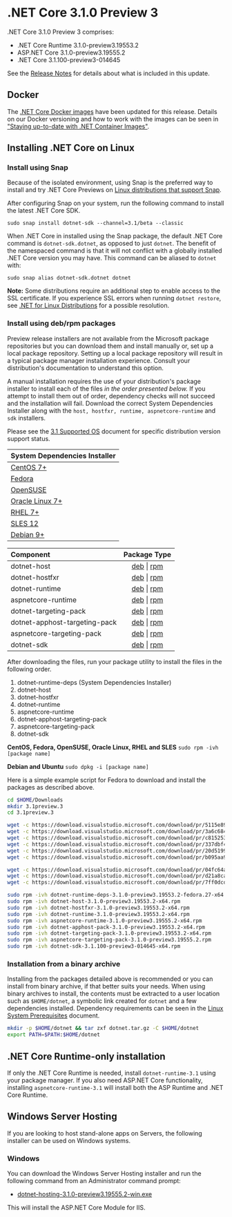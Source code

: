 # .NET Core 3.1.0 Preview 3

.NET Core 3.1.0 Preview 3 comprises:

* .NET Core Runtime 3.1.0-preview3.19553.2
* ASP.NET Core 3.1.0-preview3.19555.2
* .NET Core 3.1.100-preview3-014645

See the [Release Notes](3.1.0-preview3.md) for details about what is included in this update.

## Docker

The [.NET Core Docker images](https://hub.docker.com/r/microsoft/dotnet/) have been updated for this release. Details on our Docker versioning and how to work with the images can be seen in ["Staying up-to-date with .NET Container Images"](https://devblogs.microsoft.com/dotnet/staying-up-to-date-with-net-container-images/).

## Installing .NET Core on Linux

### Install using Snap

Because of the isolated environment, using Snap is the preferred way to install and try .NET Core Previews on [Linux distributions that support Snap](https://docs.snapcraft.io/installing-snapd/6735).

After configuring Snap on your system, run the following command to install the latest .NET Core SDK.

`sudo snap install dotnet-sdk --channel=3.1/beta --classic`

When .NET Core in installed using the Snap package, the default .NET Core command is `dotnet-sdk.dotnet`, as opposed to just `dotnet`. The benefit of the namespaced command is that it will not conflict with a globally installed .NET Core version you may have. This command can be aliased to `dotnet` with:

`sudo snap alias dotnet-sdk.dotnet dotnet`

**Note:** Some distributions require an additional step to enable access to the SSL certificate. If you experience SSL errors when running `dotnet restore`, see [.NET for Linux Distributions](../../../linux.md) for a possible resolution.

### Install using deb/rpm packages

Preview release installers are not available from the Microsoft package repositories but you can download them and install manually or, set up a local package repository. Setting up a local package repository will result in a typical package manager installation experience. Consult your distribution's documentation to understand this option.

A manual installation requires the use of your distribution's package installer to install each of the files *in the order presented below.* If you attempt to install them out of order, dependency checks will not succeed and the installation will fail. Download the correct System Dependencies Installer along with the `host, hostfxr, runtime, aspnetcore-runtime` and `sdk` installers.

Please see the [3.1 Supported OS](../3.1-supported-os.md) document for specific distribution version support status.

| **System Dependencies Installer** |
| :-- |
| [CentOS 7+][dotnet-runtime-deps-centos.7-x64.rpm] |
| [Fedora][dotnet-runtime-deps-fedora.27-x64.rpm] |
| [OpenSUSE][dotnet-runtime-deps-opensuse.42-x64.rpm] |
| [Oracle Linux 7+][dotnet-runtime-deps-oraclelinux.7-x64.rpm] |
| [RHEL 7+][dotnet-runtime-deps-rhel.7-x64.rpm] |
| [SLES 12][dotnet-runtime-deps-sles.12-x64.rpm] |
| [Debian 9+][dotnet-runtime-deps-x64.deb] |

| **Component** | **Package Type** |
| :--- | :---: |
| dotnet-host | [deb][dotnet-host-x64.deb] \| [rpm][dotnet-host-x64.rpm] |
| dotnet-hostfxr | [deb][dotnet-hostfxr-x64.deb] \| [rpm][dotnet-hostfxr-x64.rpm] |
| dotnet-runtime | [deb][dotnet-runtime-x64.deb] \| [rpm][dotnet-runtime-x64.rpm] |
| aspnetcore-runtime | [deb][aspnetcore-runtime-x64.deb] \| [rpm][aspnetcore-runtime-x64.rpm] |
| dotnet-targeting-pack | [deb][dotnet-targeting-pack-x64.deb] \| [rpm][dotnet-targeting-pack-x64.rpm] |
| dotnet-apphost-targeting-pack | [deb][dotnet-apphost-pack-x64.deb] \| [rpm][dotnet-apphost-pack-x64.rpm] |
| aspnetcore-targeting-pack | [deb][aspnetcore-targeting-pack.deb] \| [rpm][aspnetcore-targeting-pack.rpm] |
| dotnet-sdk | [deb][dotnet-sdk-x64.deb] \| [rpm][dotnet-sdk-x64.rpm] |

After downloading the files, run your package utility to install the files in the following order.

1. dotnet-runtime-deps (System Dependencies Installer)
2. dotnet-host
3. dotnet-hostfxr
4. dotnet-runtime
5. aspnetcore-runtime
7. dotnet-apphost-targeting-pack
8. aspnetcore-targeting-pack
9. dotnet-sdk

**CentOS, Fedora, OpenSUSE, Oracle Linux, RHEL and SLES**
`sudo rpm -ivh [package name]`

**Debian and Ubuntu**
`sudo dpkg -i [package name]`

Here is a simple example script for Fedora to download and install the packages as described above.

``` bash
cd $HOME/Downloads
mkdir 3.1preview.3
cd 3.1preview.3

wget -c https://download.visualstudio.microsoft.com/download/pr/5115e89e-c2c7-4c18-8b71-65b6bf47ddc8/cfa419e6c6677169c91c5f0b35d16413/dotnet-host-3.1.0-preview3.19553.2-x64.rpm
wget -c https://download.visualstudio.microsoft.com/download/pr/3a6c6841-af2f-4ae1-aea7-197f1bd4d82d/208e16d99330eec975c3e3ec43bfbf9c/dotnet-hostfxr-3.1.0-preview3.19553.2-x64.rpm
wget -c https://download.visualstudio.microsoft.com/download/pr/c8152532-19f5-4c9c-b3f5-5db00bcdc183/5746bf3fe020e8c3cbd283379407bd45/dotnet-runtime-3.1.0-preview3.19553.2-x64.rpm
wget -c https://download.visualstudio.microsoft.com/download/pr/337dbf45-0bd2-4654-95ce-55ee3338a0d1/0f9fa774c1e2575927817218ff4a119b/dotnet-runtime-deps-3.1.0-preview3.19553.2-fedora.27-x64.rpm
wget -c https://download.visualstudio.microsoft.com/download/pr/20d5199b-c04a-4233-a787-25af8e5f4a23/9ecf5ddb4e4bc80404293aa3653c9bab/aspnetcore-runtime-3.1.0-preview3.19555.2-x64.rpm
wget -c https://download.visualstudio.microsoft.com/download/pr/b095aa96-b0f0-465a-ab59-097de76e50fe/2a3f0c0ec43d6cf5ccff91278f076f56/dotnet-sdk-3.1.100-preview3-014645-x64.rpm

wget -c https://download.visualstudio.microsoft.com/download/pr/04fc64aa-a5e7-4673-a3f1-bbad9bd118c6/7e35af867155fd3c540853482f5001b0/dotnet-apphost-pack-3.1.0-preview3.19553.2-x64.rpm
wget -c https://download.visualstudio.microsoft.com/download/pr/d21a8ca7-c6dc-48f2-9729-878d1d100345/fa7822110d4c91731b1e1630470af357/dotnet-targeting-pack-3.1.0-preview3.19553.2-x64.rpm
wget -c https://download.visualstudio.microsoft.com/download/pr/7ff0dcd3-76c9-413d-ab68-edc768ccd5e7/3d00e8fbc5cd530204765925c6fe3f5c/aspnetcore-targeting-pack-3.1.0-preview3.19555.2.rpm

sudo rpm -ivh dotnet-runtime-deps-3.1.0-preview3.19553.2-fedora.27-x64.rpm
sudo rpm -ivh dotnet-host-3.1.0-preview3.19553.2-x64.rpm
sudo rpm -ivh dotnet-hostfxr-3.1.0-preview3.19553.2-x64.rpm
sudo rpm -ivh dotnet-runtime-3.1.0-preview3.19553.2-x64.rpm
sudo rpm -ivh aspnetcore-runtime-3.1.0-preview3.19555.2-x64.rpm
sudo rpm -ivh dotnet-apphost-pack-3.1.0-preview3.19553.2-x64.rpm
sudo rpm -ivh dotnet-targeting-pack-3.1.0-preview3.19553.2-x64.rpm
sudo rpm -ivh aspnetcore-targeting-pack-3.1.0-preview3.19555.2.rpm
sudo rpm -ivh dotnet-sdk-3.1.100-preview3-014645-x64.rpm
```

### Installation from a binary archive

Installing from the packages detailed above is recommended or you can install from binary archive, if that better suits your needs. When using binary archives to install, the contents must be extracted to a user location such as `$HOME/dotnet`, a symbolic link created for `dotnet` and a few dependencies installed. Dependency requirements can be seen in the [Linux System Prerequisites](../linux-packages.md) document.

```bash
mkdir -p $HOME/dotnet && tar zxf dotnet.tar.gz -C $HOME/dotnet
export PATH=$PATH:$HOME/dotnet
```

## .NET Core Runtime-only installation

If only the .NET Core Runtime is needed, install `dotnet-runtime-3.1` using your package manager. If you also need ASP.NET Core functionality, installing `aspnetcore-runtime-3.1` will install both the ASP Runtime and .NET Core Runtime.

## Windows Server Hosting

If you are looking to host stand-alone apps on Servers, the following installer can be used on Windows systems.

### Windows

You can download the Windows Server Hosting installer and run the following command from an Administrator command prompt:

* [dotnet-hosting-3.1.0-preview3.19555.2-win.exe][dotnet-hosting-win.exe]

This will install the ASP.NET Core Module for IIS.

[blob-runtime]: https://dotnetcli.blob.core.windows.net/dotnet/Runtime/
[blob-sdk]: https://dotnetcli.blob.core.windows.net/dotnet/Sdk/
[release-notes]: 3.1.0-preview3.md

[checksums-runtime]: https://dotnetcli.blob.core.windows.net/dotnet/checksums/3.1.0-preview3-sha.txt
[checksums-sdk]: https://dotnetcli.blob.core.windows.net/dotnet/checksums/3.1.0-preview3-sha.txt

[linux-install]: https://learn.microsoft.com/dotnet/core/install/linux

[dotnet-blog]: https://devblogs.microsoft.com/dotnet/announcing-net-core-3-1-preview-3/
[aspnet-blog]: https://devblogs.microsoft.com/aspnet/asp-net-core-updates-in-net-core-3-1-preview-3/

[aspnet_bugs]: https://github.com/aspnet/AspNetCore/issues?q=is%3Aissue+milestone%3A3.1.0-preview3+label%3ADone+label%3Abug
[aspnet_features]: https://github.com/aspnet/AspNetCore/issues?q=is%3Aissue+milestone%3A3.1.0-preview3+label%3ADone+label%3Aenhancement
[coreclr_bugs]: https://github.com/dotnet/coreclr/issues?utf8=%E2%9C%93&q=is%3Aissue+milestone%3A3.1+label%3Abug+
[coreclr_features]: https://github.com/dotnet/coreclr/issues?q=is%3Aissue+milestone%3A3.1+label%3Aenhancement
[corefx_bugs]: https://github.com/dotnet/corefx/issues?q=is%3Aissue+milestone%3A3.1+label%3Abug
[corefx_features]: https://github.com/dotnet/corefx/issues?q=is%3Aissue+milestone%3A3.1+label%3Aenhancement


[//]: # ( Runtime 3.1.0-preview3.19553.2)
[dotnet-apphost-pack-x64.deb]: https://download.visualstudio.microsoft.com/download/pr/076aa090-ddbc-445e-b509-1a8b9bc0755b/9bbf57be915dca66f80aa61313089ee5/dotnet-apphost-pack-3.1.0-preview3.19553.2-x64.deb
[dotnet-apphost-pack-x64.rpm]: https://download.visualstudio.microsoft.com/download/pr/04fc64aa-a5e7-4673-a3f1-bbad9bd118c6/7e35af867155fd3c540853482f5001b0/dotnet-apphost-pack-3.1.0-preview3.19553.2-x64.rpm
[dotnet-host-x64.deb]: https://download.visualstudio.microsoft.com/download/pr/3c464dc7-800d-4d95-b9e6-5ed4655e2623/a638e35e5686fe14f9d1b3899e0c12de/dotnet-host-3.1.0-preview3.19553.2-x64.deb
[dotnet-host-x64.rpm]: https://download.visualstudio.microsoft.com/download/pr/5115e89e-c2c7-4c18-8b71-65b6bf47ddc8/cfa419e6c6677169c91c5f0b35d16413/dotnet-host-3.1.0-preview3.19553.2-x64.rpm
[dotnet-hostfxr-x64.deb]: https://download.visualstudio.microsoft.com/download/pr/4a0e1191-b65a-4c4a-9a45-ddbbf1205731/b86658a1b8ba4c1a6db1042e3d0fa54b/dotnet-hostfxr-3.1.0-preview3.19553.2-x64.deb
[dotnet-hostfxr-x64.rpm]: https://download.visualstudio.microsoft.com/download/pr/3a6c6841-af2f-4ae1-aea7-197f1bd4d82d/208e16d99330eec975c3e3ec43bfbf9c/dotnet-hostfxr-3.1.0-preview3.19553.2-x64.rpm
[dotnet-runtime-linux-arm.tar.gz]: https://download.visualstudio.microsoft.com/download/pr/a9baad76-ef4b-4783-b52f-50616b180826/3fb390a260b8103909a4d725743c22c3/dotnet-runtime-3.1.0-preview3.19553.2-linux-arm.tar.gz
[dotnet-runtime-linux-arm64.tar.gz]: https://download.visualstudio.microsoft.com/download/pr/e20b886c-a4c4-4349-bb51-8d7ec7538b92/f1c54869255c2c29587c5aa85f0a9c99/dotnet-runtime-3.1.0-preview3.19553.2-linux-arm64.tar.gz
[dotnet-runtime-linux-musl-x64.tar.gz]: https://download.visualstudio.microsoft.com/download/pr/7abc799e-1280-4e9c-8a35-770c67e8d676/056d1b58d878d318ff70b941542a6f56/dotnet-runtime-3.1.0-preview3.19553.2-linux-musl-x64.tar.gz
[dotnet-runtime-linux-x64.tar.gz]: https://download.visualstudio.microsoft.com/download/pr/0eeb025f-c1d0-4a97-81a6-704092b8beb5/ee19cff2f6ac552749b88f848680dab1/dotnet-runtime-3.1.0-preview3.19553.2-linux-x64.tar.gz
[dotnet-runtime-osx-x64.pkg]: https://download.visualstudio.microsoft.com/download/pr/00df5471-eaaf-4e0b-9c67-1e2b0975629e/b45c781b030d3acaf582ed9ebe537292/dotnet-runtime-3.1.0-preview3.19553.2-osx-x64.pkg
[dotnet-runtime-osx-x64.tar.gz]: https://download.visualstudio.microsoft.com/download/pr/feaa11a2-1c4d-4e0e-aa0e-3767ac01ef6c/0e2cfba32c94e0395677e2d6e071b23e/dotnet-runtime-3.1.0-preview3.19553.2-osx-x64.tar.gz
[dotnet-runtime-rhel.6-x64.tar.gz]: https://download.visualstudio.microsoft.com/download/pr/0d904df6-de76-45fa-aaa2-5cd515184f5b/54cdbf4e6916cf6a3f134d9a98bebf64/dotnet-runtime-3.1.0-preview3.19553.2-rhel.6-x64.tar.gz
[dotnet-runtime-win-arm.zip]: https://download.visualstudio.microsoft.com/download/pr/4fff618a-38e4-4005-91f9-9c32559e9c25/0e377e2b51ab196a8bd690b493d022c9/dotnet-runtime-3.1.0-preview3.19553.2-win-arm.zip
[dotnet-runtime-win-x64.exe]: https://download.visualstudio.microsoft.com/download/pr/f89f183f-10ab-4304-9b4d-5280f05020b0/7cd7e81a916c83e30818e7557ee3f550/dotnet-runtime-3.1.0-preview3.19553.2-win-x64.exe
[dotnet-runtime-win-x64.zip]: https://download.visualstudio.microsoft.com/download/pr/4f52ee18-ded8-4b9a-9888-5fd44da8a752/65af712da9ebe8138b2d892b18fdbe05/dotnet-runtime-3.1.0-preview3.19553.2-win-x64.zip
[dotnet-runtime-win-x86.exe]: https://download.visualstudio.microsoft.com/download/pr/8872aa70-0661-477a-9230-595442df69ba/c0cec714545ee74ba9dc88712a54afd1/dotnet-runtime-3.1.0-preview3.19553.2-win-x86.exe
[dotnet-runtime-win-x86.zip]: https://download.visualstudio.microsoft.com/download/pr/ed8d63fa-18ed-46e2-8919-79286b437d5b/1b29b54a7cbedac5b04450b18435513e/dotnet-runtime-3.1.0-preview3.19553.2-win-x86.zip
[dotnet-runtime-x64.deb]: https://download.visualstudio.microsoft.com/download/pr/96f75bef-ef1e-4433-91fe-22a632d9412c/7313406b2d714548b7f36680007b113b/dotnet-runtime-3.1.0-preview3.19553.2-x64.deb
[dotnet-runtime-x64.rpm]: https://download.visualstudio.microsoft.com/download/pr/c8152532-19f5-4c9c-b3f5-5db00bcdc183/5746bf3fe020e8c3cbd283379407bd45/dotnet-runtime-3.1.0-preview3.19553.2-x64.rpm
[dotnet-runtime-deps-centos.7-x64.rpm]: https://download.visualstudio.microsoft.com/download/pr/7b891ae0-23c5-414b-8855-ed3af713647a/9c76af37806a7e8e19df47549456c201/dotnet-runtime-deps-3.1.0-preview3.19553.2-centos.7-x64.rpm
[dotnet-runtime-deps-fedora.27-x64.rpm]: https://download.visualstudio.microsoft.com/download/pr/337dbf45-0bd2-4654-95ce-55ee3338a0d1/0f9fa774c1e2575927817218ff4a119b/dotnet-runtime-deps-3.1.0-preview3.19553.2-fedora.27-x64.rpm
[dotnet-runtime-deps-opensuse.42-x64.rpm]: https://download.visualstudio.microsoft.com/download/pr/3e0d95ab-1628-4864-bbfa-507e553d4fbd/9630c78dc2d7a7f84e7afc9166290b6b/dotnet-runtime-deps-3.1.0-preview3.19553.2-opensuse.42-x64.rpm
[dotnet-runtime-deps-oraclelinux.7-x64.rpm]: https://download.visualstudio.microsoft.com/download/pr/50b333b9-70d3-4303-aed0-c8b758288c21/8b11343f577ccd6aac65f951d36ea807/dotnet-runtime-deps-3.1.0-preview3.19553.2-oraclelinux.7-x64.rpm
[dotnet-runtime-deps-rhel.7-x64.rpm]: https://download.visualstudio.microsoft.com/download/pr/954f6b39-9d97-4287-ba9f-1ddbd418fec3/ceaea33e097c2bbd632542638554b9a0/dotnet-runtime-deps-3.1.0-preview3.19553.2-rhel.7-x64.rpm
[dotnet-runtime-deps-sles.12-x64.rpm]: https://download.visualstudio.microsoft.com/download/pr/1d1c7bc4-78d9-4316-a787-0f90e7ca55af/29173b43611992497a8de0e361a0dc2e/dotnet-runtime-deps-3.1.0-preview3.19553.2-sles.12-x64.rpm
[dotnet-runtime-deps-x64.deb]: https://download.visualstudio.microsoft.com/download/pr/a2f02b45-6736-48da-80da-b5db00f50c24/fb40ff1fe70a3ea3dfacacbc204c1d0a/dotnet-runtime-deps-3.1.0-preview3.19553.2-x64.deb
[dotnet-targeting-pack-x64.deb]: https://download.visualstudio.microsoft.com/download/pr/81343755-93d5-458e-b397-241ded4052c4/44c9b1bcaefb4c64a9bf9edd52edf81e/dotnet-targeting-pack-3.1.0-preview3.19553.2-x64.deb
[dotnet-targeting-pack-x64.rpm]: https://download.visualstudio.microsoft.com/download/pr/d21a8ca7-c6dc-48f2-9729-878d1d100345/fa7822110d4c91731b1e1630470af357/dotnet-targeting-pack-3.1.0-preview3.19553.2-x64.rpm

[//]: # ( ASP 3.1.0-preview3.19555.2)
[aspnetcore-runtime-linux-arm.tar.gz]: https://download.visualstudio.microsoft.com/download/pr/fb197db9-6158-4fe0-b5da-83fd9a39ec0e/01c6d1df4c14bf73cb17aed40962ccf1/aspnetcore-runtime-3.1.0-preview3.19555.2-linux-arm.tar.gz
[aspnetcore-runtime-linux-arm64.tar.gz]: https://download.visualstudio.microsoft.com/download/pr/4b4ab5c1-d503-48fd-b607-7e967efc0b3a/2a28bcf9168d0483150729868867bae2/aspnetcore-runtime-3.1.0-preview3.19555.2-linux-arm64.tar.gz
[aspnetcore-runtime-linux-musl-x64.tar.gz]: https://download.visualstudio.microsoft.com/download/pr/403af955-d346-4463-bdce-282ed6f5cdb9/e886b737518afe88278e63d33c2ecf71/aspnetcore-runtime-3.1.0-preview3.19555.2-linux-musl-x64.tar.gz
[aspnetcore-runtime-linux-x64.tar.gz]: https://download.visualstudio.microsoft.com/download/pr/0ba154a9-0217-473c-9e62-ea85bbadec17/6f369f74d7beaf897c0538c4259a8618/aspnetcore-runtime-3.1.0-preview3.19555.2-linux-x64.tar.gz
[aspnetcore-runtime-osx-x64.tar.gz]: https://download.visualstudio.microsoft.com/download/pr/7fc998e4-6d8c-4cc4-ab9b-9ad591bc97f8/fb2e50aeff5c3464c78cd740392df91b/aspnetcore-runtime-3.1.0-preview3.19555.2-osx-x64.tar.gz
[aspnetcore-runtime-rh.rhel.7-x64.rpm]: https://download.visualstudio.microsoft.com/download/pr/95dd5969-6109-4ca3-9cfb-361e6d768bc3/e382ef2ea2b4fc1fd69426ef0fa3fb40/aspnetcore-runtime-3.1.0-preview3.19555.2-rh.rhel.7-x64.rpm
[aspnetcore-runtime-win-arm.zip]: https://download.visualstudio.microsoft.com/download/pr/24e6b70d-ea3d-4925-ae27-c09b0b6f2dbb/9e3fa70c47c8abfad397a54960b2ba6b/aspnetcore-runtime-3.1.0-preview3.19555.2-win-arm.zip
[aspnetcore-runtime-win-x64.exe]: https://download.visualstudio.microsoft.com/download/pr/fafc0d07-887f-4460-94e0-16c3595ab5d7/5551ae31cac7af992d44900531869c22/aspnetcore-runtime-3.1.0-preview3.19555.2-win-x64.exe
[aspnetcore-runtime-win-x64.zip]: https://download.visualstudio.microsoft.com/download/pr/0f07f0c8-6d03-4adc-a809-b06a576e9ddf/7eb74f3c9097224ad232f6834c36f77c/aspnetcore-runtime-3.1.0-preview3.19555.2-win-x64.zip
[aspnetcore-runtime-win-x86.exe]: https://download.visualstudio.microsoft.com/download/pr/5ea17358-8c10-4122-af8d-8eb2da8215b2/a1fc08fd57334f1abb718f9c1091179b/aspnetcore-runtime-3.1.0-preview3.19555.2-win-x86.exe
[aspnetcore-runtime-win-x86.zip]: https://download.visualstudio.microsoft.com/download/pr/90f94ae0-4db3-4ab8-ad05-ffbadebf2d89/d430c3a4568dfd3bd6283b6921122ee6/aspnetcore-runtime-3.1.0-preview3.19555.2-win-x86.zip
[aspnetcore-runtime-x64.deb]: https://download.visualstudio.microsoft.com/download/pr/cc9e6631-62f7-4a41-b9c6-e429bc6bc3a6/ee53d5dc260c8295bb6291f0438055d7/aspnetcore-runtime-3.1.0-preview3.19555.2-x64.deb
[aspnetcore-runtime-x64.rpm]: https://download.visualstudio.microsoft.com/download/pr/20d5199b-c04a-4233-a787-25af8e5f4a23/9ecf5ddb4e4bc80404293aa3653c9bab/aspnetcore-runtime-3.1.0-preview3.19555.2-x64.rpm
[aspnetcore-targeting-pack.deb]: https://download.visualstudio.microsoft.com/download/pr/aba8eaa6-764c-49b9-a82d-1619ea191fea/ccb0c73e74f2e5d64edc5e8c952ded1d/aspnetcore-targeting-pack-3.1.0-preview3.19555.2.deb
[aspnetcore-targeting-pack.rpm]: https://download.visualstudio.microsoft.com/download/pr/7ff0dcd3-76c9-413d-ab68-edc768ccd5e7/3d00e8fbc5cd530204765925c6fe3f5c/aspnetcore-targeting-pack-3.1.0-preview3.19555.2.rpm
[dotnet-hosting-win.exe]: https://download.visualstudio.microsoft.com/download/pr/aaac7b0f-567c-4b09-9905-aba0e9cbb604/c977eafafa3f846fb081a496d6f9e640/dotnet-hosting-3.1.0-preview3.19555.2-win.exe

[//]: # ( SDK 3.1.100-preview3-014645 )
[dotnet-sdk-linux-arm.tar.gz]: https://download.visualstudio.microsoft.com/download/pr/018e0c67-f335-4a44-b79f-79a4093342d7/29fc2229b5f83f4176b9c9ff16aebada/dotnet-sdk-3.1.100-preview3-014645-linux-arm.tar.gz
[dotnet-sdk-linux-arm64.tar.gz]: https://download.visualstudio.microsoft.com/download/pr/beadd57f-83ec-407a-96da-624c61c5fdcf/b1e5eb0c57f3558680e94310ba6c1470/dotnet-sdk-3.1.100-preview3-014645-linux-arm64.tar.gz
[dotnet-sdk-linux-musl-x64.tar.gz]: https://download.visualstudio.microsoft.com/download/pr/9893487d-ecfc-4654-a06d-a70d149ebae4/86997fe999ec5598d7e6fa8ae9d6cf66/dotnet-sdk-3.1.100-preview3-014645-linux-musl-x64.tar.gz
[dotnet-sdk-linux-x64.tar.gz]: https://download.visualstudio.microsoft.com/download/pr/941853c3-98c6-44ff-b11f-3892e4f91814/14e8f22c7a1d95dd6fe9a53296d19073/dotnet-sdk-3.1.100-preview3-014645-linux-x64.tar.gz
[dotnet-sdk-osx-x64.pkg]: https://download.visualstudio.microsoft.com/download/pr/f4377189-a171-425b-8ef6-f8f21e89a8b0/b0d3561b13bd43ab4771bb62a2fddd4d/dotnet-sdk-3.1.100-preview3-014645-osx-x64.pkg
[dotnet-sdk-osx-x64.tar.gz]: https://download.visualstudio.microsoft.com/download/pr/b29e180d-352b-4a27-9dd9-fb327f1e655f/6b4930d53b2d93f5edd927ef679bbeae/dotnet-sdk-3.1.100-preview3-014645-osx-x64.tar.gz
[dotnet-sdk-win-arm.zip]: https://download.visualstudio.microsoft.com/download/pr/4e7d296b-67f0-44d4-8604-169210ef6e4c/016fc616bb1c8e0ef0314bdd7513250e/dotnet-sdk-3.1.100-preview3-014645-win-arm.zip
[dotnet-sdk-win-x64.exe]: https://download.visualstudio.microsoft.com/download/pr/90a377d2-5255-4bce-8612-a11dc81fe450/8587dee87b56f392f96695177972c418/dotnet-sdk-3.1.100-preview3-014645-win-x64.exe
[dotnet-sdk-win-x64.zip]: https://download.visualstudio.microsoft.com/download/pr/57e30e7e-d765-4e8b-90be-e904759386f2/3b73f472d962ccd7645d9b8d6db08e1a/dotnet-sdk-3.1.100-preview3-014645-win-x64.zip
[dotnet-sdk-win-x86.exe]: https://download.visualstudio.microsoft.com/download/pr/8362d64d-26d0-458b-b560-ca927fbd102b/c43ccfe2f8e1c640f994a33a16b98ef6/dotnet-sdk-3.1.100-preview3-014645-win-x86.exe
[dotnet-sdk-win-x86.zip]: https://download.visualstudio.microsoft.com/download/pr/86bf80b7-2abb-4c21-8874-c0c4226ab0ec/8d826ba9082d9628b9e79be9ad34f1e9/dotnet-sdk-3.1.100-preview3-014645-win-x86.zip
[dotnet-sdk-x64.deb]: https://download.visualstudio.microsoft.com/download/pr/e3fd1dac-b47e-43d3-9098-579396f7fab3/3fe41d4aa6703b557adb0b2131626313/dotnet-sdk-3.1.100-preview3-014645-x64.deb
[dotnet-sdk-x64.rpm]: https://download.visualstudio.microsoft.com/download/pr/b095aa96-b0f0-465a-ab59-097de76e50fe/2a3f0c0ec43d6cf5ccff91278f076f56/dotnet-sdk-3.1.100-preview3-014645-x64.rpm
